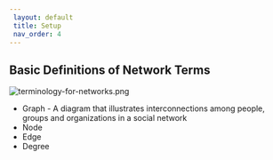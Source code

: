```yaml
---
 layout: default
 title: Setup
 nav_order: 4
---
```


## Basic Definitions of Network Terms

![terminology-for-networks.png]({{site.baseurl}}/terminology-for-networks.png)

- Graph - A diagram that illustrates interconnections among people, groups and organizations in a social network
- Node
- Edge
- Degree
